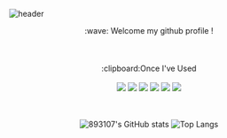 ![header](https://capsule-render.vercel.app/api?type=cylinder&color=97D7D7&height=150&section=header&text=893107&fontColor=ffffff&fontSize=70&animation=fadeIn&fontAlignY=55&desc=%20&descAlignY=62&descAlign=62)

  <div align="center"> 
 :wave: Welcome my github profile !
  </div>
  
 <br/>
 <br/>
 <br/>

  <div align="center"> 
 :clipboard:Once I've Used 
  </div>
  <br/>
  
  <div align="center">
<img src="https://img.shields.io/badge/JAVA-007396?style=for-the-badge&logo=java&logoColor=white">
<img src="https://img.shields.io/badge/MySQL-4479A1?style=for-the-badge&logo=MySQL&logoColor=white">
<img src="https://img.shields.io/badge/Oracle-F80000?style=for-the-badge&logo=Oracle&logoColor=white">
<img src="https://img.shields.io/badge/Eclipse-2C2255?style=for-the-badge&logo=Eclipse%20IDE&logoColor=white">
<img src="https://img.shields.io/badge/github-181717?style=for-the-badge&logo=github&logoColor=white">
<img src="https://img.shields.io/badge/aws-232F3E?style=for-the-badge&logo=aws&logoColor=white">
 </div>
 
   <br/>
   <br/>
   
<div align="center"> 
   
![893107's GitHub stats](https://github-readme-stats.vercel.app/api?username=893107&show_icons=true&theme=graywhite) 
![Top Langs](https://github-readme-stats.vercel.app/api/top-langs/?username=893107&layout=compact) 
  
</div>
